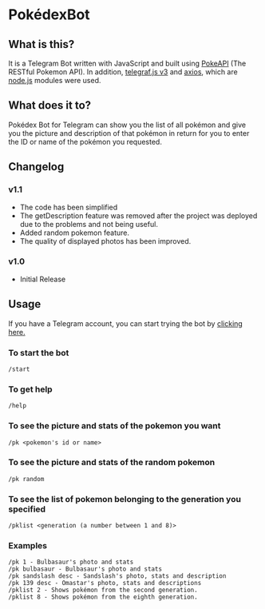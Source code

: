 # PokédexBot
## What is this?
It is a Telegram Bot written with JavaScript and built using [PokeAPI](https://pokeapi.co/) (The RESTful Pokemon API). In addition, [telegraf.js v3](https://telegraf.js.org) and [axios](https://www.npmjs.com/package/axios), which are [node.js](https://nodejs.org/en/) modules were used.
## What does it to?
Pokédex Bot for Telegram can show you the list of all pokémon and give you the picture and description of that pokémon in return for you to enter the ID or name of the pokémon you requested.
## Changelog
### v1.1
 - The code has been simplified
 - The getDescription feature was removed after the project was deployed due to the problems and not being useful.
 - Added random pokemon feature.
 - The quality of displayed photos has been improved.
### v1.0
 - Initial Release
## Usage
If you have a Telegram account, you can start trying the bot by [clicking here.](https://t.me/rotompokedex_bot)
### To start the bot
    /start
### To get help
    /help
### To see the picture and stats of the pokemon you want
    /pk <pokemon's id or name>
### To see the picture and stats of the random pokemon
    /pk random
### To see the list of pokemon belonging to the generation you specified
    /pklist <generation (a number between 1 and 8)>
### Examples
    /pk 1 - Bulbasaur's photo and stats
    /pk bulbasaur - Bulbasaur's photo and stats
    /pk sandslash desc - Sandslash's photo, stats and description
    /pk 139 desc - Omastar's photo, stats and descriptions
    /pklist 2 - Shows pokémon from the second generation.
    /pklist 8 - Shows pokémon from the eighth generation.
